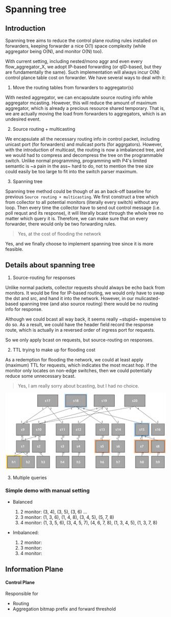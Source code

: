 # Spanning tree

## Introduction

Spanning tree aims to reduce the control plane routing rules installed on forwarders,
keeping forwarder a nice O(1) space complexity (while aggregator being O(N), and
monitor O(N) too).

With current setting, including nested/mono aggr and even every flow_aggregator_X,
we adopt IP-based forwarding (or qID-based, but they are fundamentally the same).
Such implementation will always incur O(N) control plance table cost on forwarder.
We have several ways to deal with it:

1. Move the routing tables from forwarders to aggregator(s)

  With nested aggregator, we can encapsulate source routing info while aggregator
mcasting. However, this will reduce the amount of maximum aggregator, which is
already a precious resource shared temporary. That is, we are actually moving the
load from forwarders to aggregators, which is an undesired event.

2. Source routing + multicasting

  We encapsulate all the necessary routing info in control packet, including unicast port
(for forwarders) and mulicast ports (for aggrgators). However, with the introduction of
multicast, the routing is now a imbalanced tree, and we would had to compress and
decompress the tree on the programmable switch. Unlike normal programming,
programming with P4's limited semantic is ~a pain in the ass~ hard to do, not to
mention the tree size could easily be too large to fit into the switch parser maximum.

3. Spanning tree

  Spanning tree method could be though of as an back-off baseline for previous
`Source routing + multicasting`. We first construct a tree which from collector to
all potential monitors (literally every switch) without any loop. Then every time the
collector have to send out control message (i.e. poll requst and its response), it will
literally bcast through the whole tree no matter which query it is. Therefore, we can
make sure that on every forwarder, there would only be two forwarding rules.

> Yes, at the cost of flooding the network

Yes, and we finally choose to implement spanning tree since it is more feasible.

## Details about spanning tree

1. Source-routing for responses

  Unlike normal packets, collector requests should always be echo back from monitors.
It would be fine for IP-based routing, we would only have to swap the dst and src, and
hand it into the network. However, in our mulicasted-based spanning tree (and also
source routing) there would be no routing info for response.

  Although we could bcast all way back, it seems really ~stupid~ expensive to do so.
As a result, we could have the header field record the response route, which is actually
in a reversed order of ingress port for requests.

  So we only apply bcast on requests, but source-routing on responses.

2. TTL trying to make up for flooding cost

  As a redemption for flooding the network, we could at least apply (maximum) TTL for
requests, which indicates the most mcast hop. If the monitor only locates on non-edge
switches, then we could potentially reduce some unnecessary bcast.

> Yes, I am really sorry about bcasting, but I had no choice.

![Network topology](topo.png)

3. Multiple queries

### Simple demo with manual setting
- Balanced
  1. 2 monitor: (3, 4), (3, 5), (3, 6) ...
  2. 3 monitor: (1, 3, 6), (1, 4, 8), (3, 4, 5), (5, 7, 8)
  3. 4 monitor: (1, 3, 5, 6), (3, 4, 5, 7), (4, 6, 7, 8), (1, 3, 4, 5), (1, 3, 7, 8)

- Imbalanced:
  1. 2 monitor:
  2. 3 monitor:
  3. 4 monitor:

## Information Plane

#### Control Plane

Responsible for
- Routing
- Aggregation bitmap prefix and forward threshold
